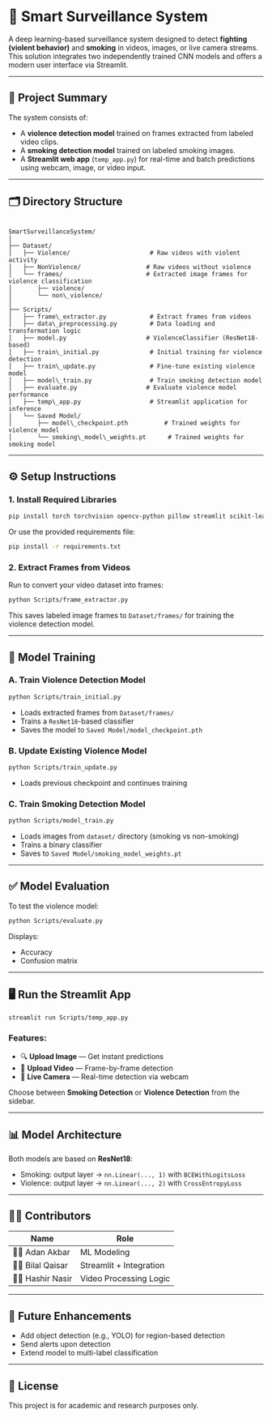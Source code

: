 # 🚨 Smart Surveillance System

A deep learning-based surveillance system designed to detect **fighting (violent behavior)** and **smoking** in videos, images, or live camera streams. This solution integrates two independently trained CNN models and offers a modern user interface via Streamlit.

---

## 🧠 Project Summary

The system consists of:
- A **violence detection model** trained on frames extracted from labeled video clips.
- A **smoking detection model** trained on labeled smoking images.
- A **Streamlit web app** (`temp_app.py`) for real-time and batch predictions using webcam, image, or video input.

---

## 🗂️ Directory Structure

```

SmartSurveillanceSystem/
│
├── Dataset/
│   ├── Violence/                      # Raw videos with violent activity
│   ├── NonViolence/                  # Raw videos without violence
│   └── frames/                       # Extracted image frames for violence classification
│       ├── violence/
│       └── non\_violence/
│
├── Scripts/
│   ├── frame\_extractor.py            # Extract frames from videos
│   ├── data\_preprocessing.py         # Data loading and transformation logic
│   ├── model.py                      # ViolenceClassifier (ResNet18-based)
│   ├── train\_initial.py              # Initial training for violence detection
│   ├── train\_update.py               # Fine-tune existing violence model
│   ├── model\_train.py                # Train smoking detection model
│   ├── evaluate.py                   # Evaluate violence model performance
│   ├── temp\_app.py                   # Streamlit application for inference
│   └── Saved Model/
│       ├── model\_checkpoint.pth          # Trained weights for violence model
│       └── smoking\_model\_weights.pt      # Trained weights for smoking model

````

---

## ⚙️ Setup Instructions

### 1. Install Required Libraries

```bash
pip install torch torchvision opencv-python pillow streamlit scikit-learn
````

Or use the provided requirements file:

```bash
pip install -r requirements.txt
```

### 2. Extract Frames from Videos

Run to convert your video dataset into frames:

```bash
python Scripts/frame_extractor.py
```

This saves labeled image frames to `Dataset/frames/` for training the violence detection model.

---

## 🔧 Model Training

### A. Train Violence Detection Model

```bash
python Scripts/train_initial.py
```

* Loads extracted frames from `Dataset/frames/`
* Trains a `ResNet18`-based classifier
* Saves the model to `Saved Model/model_checkpoint.pth`

### B. Update Existing Violence Model

```bash
python Scripts/train_update.py
```

* Loads previous checkpoint and continues training

### C. Train Smoking Detection Model

```bash
python Scripts/model_train.py
```

* Loads images from `dataset/` directory (smoking vs non-smoking)
* Trains a binary classifier
* Saves to `Saved Model/smoking_model_weights.pt`

---

## ✅ Model Evaluation

To test the violence model:

```bash
python Scripts/evaluate.py
```

Displays:

* Accuracy
* Confusion matrix

---

## 🖥️ Run the Streamlit App

```bash
streamlit run Scripts/temp_app.py
```

### Features:

* 🔍 **Upload Image** — Get instant predictions
* 📼 **Upload Video** — Frame-by-frame detection
* 🎥 **Live Camera** — Real-time detection via webcam

Choose between **Smoking Detection** or **Violence Detection** from the sidebar.

---

## 📊 Model Architecture

Both models are based on **ResNet18**:

* Smoking: output layer → `nn.Linear(..., 1)` with `BCEWithLogitsLoss`
* Violence: output layer → `nn.Linear(..., 2)` with `CrossEntropyLoss`

---

## 👨‍💻 Contributors

| Name               | Role                    |
| ------------------ | ----------------------- |
| 👩‍💻 Adan Akbar   | ML Modeling             |
| 👨‍💻 Bilal Qaisar | Streamlit + Integration |
| 👨‍💻 Hashir Nasir | Video Processing Logic  |

---

## 📌 Future Enhancements

* Add object detection (e.g., YOLO) for region-based detection
* Send alerts upon detection
* Extend model to multi-label classification

---

## 📜 License

This project is for academic and research purposes only.
